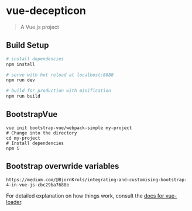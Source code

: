 # vue-decepticon

> A Vue.js project

## Build Setup

``` bash
# install dependencies
npm install

# serve with hot reload at localhost:8080
npm run dev

# build for production with minification
npm run build
```
## BootstrapVue

```
vue init bootstrap-vue/webpack-simple my-project
# Change into the directory
cd my-project
# Install dependencies
npm i

```
## Bootstrap overwride variables

```
https://medium.com/@BjornKrols/integrating-and-customising-bootstrap-4-in-vue-js-cbc29ba7688e
```

For detailed explanation on how things work, consult the [docs for vue-loader](http://vuejs.github.io/vue-loader).
